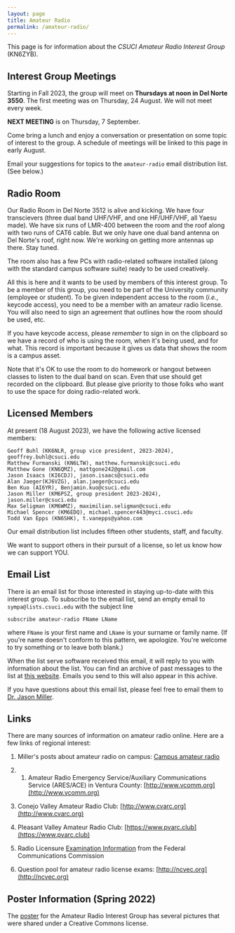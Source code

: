 ```yaml
---
layout: page
title: Amateur Radio
permalink: /amateur-radio/
---
```


This page is for information about the _CSUCI Amateur Radio Interest Group_ (KN6ZYB).

## Interest Group Meetings

Starting in Fall 2023, the group will meet on **Thursdays at noon in Del Norte 3550**.  The first meeting was on Thursday, 24 August.  We will not meet every week.  

**NEXT MEETING** is on Thursday, 7 September.

Come bring a lunch and enjoy a conversation or presentation on some topic of interest to the group.  A schedule of meetings will be linked to this page in early August.

Email your suggestions for topics to the `amateur-radio` email distribution list.  (See below.)

## Radio Room

Our Radio Room in Del Norte 3512 is alive and kicking.  We have four transcievers (three dual band UHF/VHF, and one HF/UHF/VHF, all Yaesu made).  We have six runs of LMR-400 between the room and the roof along with two runs of CAT6 cable.  But we only have one dual band antenna on Del Norte's roof, right now.  We're working on getting more antennas up there.  Stay tuned. 

The room also has a few PCs with radio-related software installed (along with the standard campus software suite) ready to be used creatively.

All this is here and it wants to be used by members of this interest group.  To be a member of this group, you need to be part of the University community (employee or student).  To be given independent access to the room (_i.e._, keycode access), you need to be a member with an amateur radio license.  You will also need to sign an agreement that outlines how the room should be used, etc.

If you have keycode access, please *remember* to sign in on the clipboard so we have a record of who is using the room, when it's being used, and for what.  This record is important because it gives us data that shows the room is a campus asset.

Note that it's OK to use the room to do homework or hangout between classes to listen to the dual band on scan.  Even that use should get recorded on the clipboard.  But please give priority to those folks who want to use the space for doing radio-related work.

## Licensed Members

At present (18 August 2023), we have the following active licensed members:

	Geoff Buhl (KK6NLR, group vice president, 2023-2024), geoffrey.buhl@csuci.edu
	Matthew Furmanski (KN6LTW), matthew.furmanski@csuci.edu
	Matthew Gone (KN6QMZ), mattgone242@gmail.com
	Jason Isaacs (KI6CDJ), jason.isaacs@csuci.edu
	Alan Jaeger(KJ6VZG), alan.jaeger@csuci.edu
	Ben Kuo (AI6YR), Benjamin.kuo@csuci.edu
	Jason Miller (KM6PSZ, group president 2023-2024), jason.miller@csuci.edu
	Max Seligman (KM6WMZ), maximilian.seligman@csuci.edu
	Michael Spencer (KM6EDQ), michael.spencer443@myci.csuci.edu
	Todd Van Epps (KN6SHK), t.vanepps@yahoo.com

Our email distribution list includes fifteen other students, staff, and faculty.  

We want to support others in their pursuit of a license, so let us know how we can support YOU.

## Email List

There is an email list for those interested in staying up-to-date with this interest group.  To subscribe to the email list, send an empty email to `sympa@lists.csuci.edu` with the subject line

```
subscribe amateur-radio FName LName
```

where `FName` is your first name and `LName` is your surname or family name.  (If you're name doesn't conform to this pattern, we apologize.  You're welcome to try something or to leave both blank.)

When the list serve software received this email, it will reply to you with information about the list.  You can find an archive of past messages to the list at [this website](https://rolodex.csuci.edu/sympa/arc/amateur-radio/).  Emails you send to this will also appear in this achive.

If you have questions about this email list, please feel free to email them to <a href="mailto:jason.miller@csuci.edu?subject=amateur-radio%20email%20list%20question">Dr. Jason Miller</a>.

## Links

There are many sources of information on amateur radio online.  Here are a few links of regional interest:

1. Miller's posts about amateur radio on campus:  [Campus amateur radio](http://www.jasonemiller.org/tag/amateur-radio)

2. 1. Amateur Radio Emergency Service/Auxiliary Communications Service (ARES/ACE) in Ventura County:  [http://www.vcomm.org](http://www.vcomm.org)

2. Conejo Valley Amateur Radio Club: [http://www.cvarc.org](http://www.cvarc.org)

3. Pleasant Valley Amateur Radio Club: [https://www.pvarc.club](https://www.pvarc.club)

4. Radio Licensure [Examination Information](https://www.fcc.gov/wireless/bureau-divisions/mobility-division/amateur-radio-service/examinations) from the Federal Communications Commission

5. Question pool for amateur radio license exams:  [http://ncvec.org](http://ncvec.org)

## Poster Information (Spring 2022)

The [poster](/assets/images/smallposter_amateurradiomeetingswQRv2.png) for the Amateur Radio Interest Group has several pictures that were shared under a Creative Commons license.

